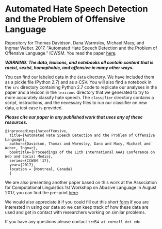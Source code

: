 # Automated Hate Speech Detection and the Problem of Offensive Language
Repository for Thomas Davidson, Dana Warmsley, Michael Macy, and Ingmar Weber. 2017. "Automated Hate Speech Detection and the Problem of Offensive Language." ICWSM. You read the paper [here](https://aaai.org/ocs/index.php/ICWSM/ICWSM17/paper/view/15665).

***WARNING: The data, lexicons, and notebooks all contain content that is racist, sexist, homophobic, and offensive in many other ways.***

You can find our labeled data in the `data` directory. We have included them as a pickle file (Python 2.7) and as a CSV. You will also find a notebook in the `src` directory containing Python 2.7 code to replicate our analyses in the paper and a lexicon in the `lexicons` directory that we generated to try to more accurately classify hate speech. The `classifier` directory contains a script, instructions, and the necessary files to run our classifier on new data, a test case is provided.

***Please cite our paper in any published work that uses any of these resources.***
~~~
@inproceedings{hateoffensive,
  title={Automated Hate Speech Detection and the Problem of Offensive Language},
  author={Davidson, Thomas and Warmsley, Dana and Macy, Michael and Weber, Ingmar}, 
  booktitle={Proceedings of the 11th International AAAI Conference on Web and Social Media},
  series={ICWSM '17},
  year={2017},
  location = {Montreal, Canada}
  }
~~~

We are also presenting another paper based on this work at the Association for Computational Linguistics 1st Workshop on Abusive Language in August 2017, you can find the pre-print [here](https://arxiv.org/abs/1705.09899).

We would also appreciate it if you could fill out this short [form](https://docs.google.com/forms/d/e/1FAIpQLSdrPNlfVBlqxun2tivzAtsZaOoPC5YYMocn-xscCgeRakLXHg/viewform?usp=pp_url&entry.1506871634&entry.147453066&entry.1390333885&entry.516829772) if you are interested in using our data so we can keep track of how these data are used and get in contact with researchers working on similar problems.

If you have any questions please contact `trd54 at cornell dot edu`.
